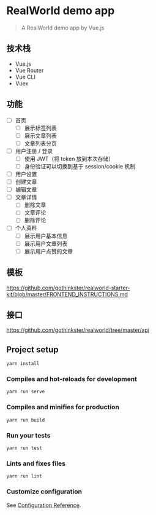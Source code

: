 # RealWorld demo app

> A RealWorld demo app by Vue.js

## 技术栈

- Vue.js
- Vue Router
- Vue CLI
- Vuex

## 功能

- [ ] 首页
  + [ ] 展示标签列表
  + [ ] 展示文章列表
  + [ ] 文章列表分页
- [ ] 用户注册 / 登录
  + [ ] 使用 JWT（将 token 放到本次存储）
  + [ ] 身份验证可以切换到基于 session/cookie 机制
- [ ] 用户设置
- [ ] 创建文章
- [ ] 编辑文章
- [ ] 文章详情
  + [ ] 删除文章
  + [ ] 文章评论
  + [ ] 删除评论
- [ ] 个人资料
  + [ ] 展示用户基本信息
  + [ ] 展示用户文章列表
  + [ ] 展示用户点赞的文章

## 模板

<https://github.com/gothinkster/realworld-starter-kit/blob/master/FRONTEND_INSTRUCTIONS.md>

## 接口

<https://github.com/gothinkster/realworld/tree/master/api>

## Project setup
```
yarn install
```

### Compiles and hot-reloads for development
```
yarn run serve
```

### Compiles and minifies for production
```
yarn run build
```

### Run your tests
```
yarn run test
```

### Lints and fixes files
```
yarn run lint
```

### Customize configuration
See [Configuration Reference](https://cli.vuejs.org/config/).
